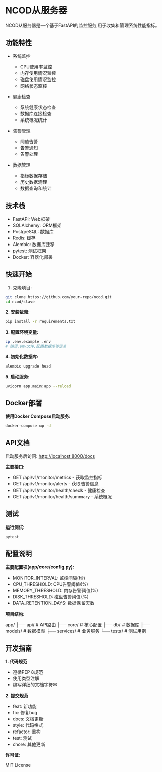# NCOD从服务器

NCOD从服务器是一个基于FastAPI的监控服务,用于收集和管理系统性能指标。

## 功能特性

- 系统监控
  - CPU使用率监控
  - 内存使用情况监控
  - 磁盘使用情况监控
  - 网络状态监控
  
- 健康检查
  - 系统健康状态检查
  - 数据库连接检查
  - 系统概况统计
  
- 告警管理
  - 阈值告警
  - 告警通知
  - 告警处理
  
- 数据管理
  - 指标数据存储
  - 历史数据清理
  - 数据查询和统计

## 技术栈

- FastAPI: Web框架
- SQLAlchemy: ORM框架
- PostgreSQL: 数据库
- Redis: 缓存
- Alembic: 数据库迁移
- pytest: 测试框架
- Docker: 容器化部署

## 快速开始

1. 克隆项目:

```bash
git clone https://github.com/your-repo/ncod.git
cd ncod/slave
```

**2. 安装依赖:**

```bash
pip install -r requirements.txt
```

**3. 配置环境变量:**

```bash
cp .env.example .env
# 编辑.env文件,配置数据库等信息
```

**4. 初始化数据库:**

```bash
alembic upgrade head
```

**5. 启动服务:**

```bash
uvicorn app.main:app --reload
```

## Docker部署

**使用Docker Compose启动服务:**

```bash
docker-compose up -d
```

## API文档

启动服务后访问: <http://localhost:8000/docs>

**主要接口:**

- GET /api/v1/monitor/metrics - 获取监控指标
- GET /api/v1/monitor/alerts - 获取告警信息
- GET /api/v1/monitor/health/check - 健康检查
- GET /api/v1/monitor/health/summary - 系统概况

## 测试

**运行测试:**

```bash
pytest
```

## 配置说明

**主要配置项(app/core/config.py):**

- MONITOR_INTERVAL: 监控间隔(秒)
- CPU_THRESHOLD: CPU告警阈值(%)
- MEMORY_THRESHOLD: 内存告警阈值(%)
- DISK_THRESHOLD: 磁盘告警阈值(%)
- DATA_RETENTION_DAYS: 数据保留天数

**项目结构:**

app/
├── api/            # API路由
├── core/           # 核心配置
├── db/             # 数据库
├── models/         # 数据模型
├── services/       # 业务服务
└── tests/          # 测试用例

## 开发指南

**1. 代码规范**

- 遵循PEP 8规范
- 使用类型注解
- 编写详细的文档字符串

**2. 提交规范**

- feat: 新功能
- fix: 修复bug
- docs: 文档更新
- style: 代码格式
- refactor: 重构
- test: 测试
- chore: 其他更新

**许可证:**

MIT License
